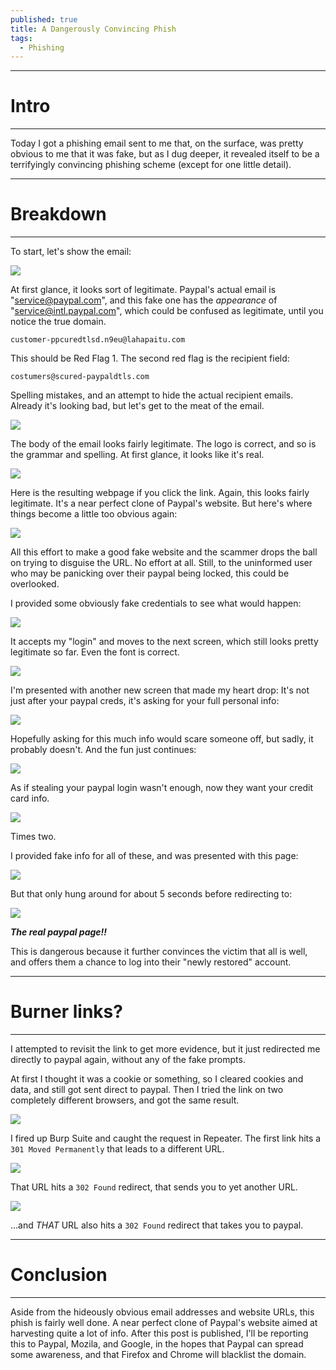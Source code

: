 ```yaml
---
published: true
title: A Dangerously Convincing Phish
tags:
  - Phishing
---
```

-----
# Intro
-----
Today I got a phishing email sent to me that, on the surface, was pretty obvious to me that it was fake, but as I dug deeper, it revealed itself to be a terrifyingly convincing phishing scheme (except for one little detail).

-----
# Breakdown
-----
To start, let's show the email:

![]({{site.baseurl}}/assets/images/phish/p1.png)

At first glance, it looks sort of legitimate. Paypal's actual email is "service@paypal.com", and this fake one has the *appearance* of "service@intl.paypal.com", which could be confused as legitimate, until you notice the true domain. 

`customer-ppcuredtlsd.n9eu@lahapaitu.com`

This should be Red Flag 1. The second red flag is the recipient field:

`costumers@scured-paypaldtls.com`

Spelling mistakes, and an attempt to hide the actual recipient emails. Already it's looking bad, but let's get to the meat of the email.

![]({{site.baseurl}}/assets/images/phish/p2.png)

The body of the email looks fairly legitimate. The logo is correct, and so is the grammar and spelling. At first glance, it looks like it's real.

![]({{site.baseurl}}/assets/images/phish/p3.png)

Here is the resulting webpage if you click the link. Again, this looks fairly legitimate. It's a near perfect clone of Paypal's website. But here's where things become a little too obvious again:

![]({{site.baseurl}}/assets/images/phish/p4.png)

All this effort to make a good fake website and the scammer drops the ball on trying to disguise the URL. No effort at all. Still, to the uninformed user who may be panicking over their paypal being locked, this could be overlooked.

I provided some obviously fake credentials to see what would happen:

![]({{site.baseurl}}/assets/images/phish/p5.png)

It accepts my "login" and moves to the next screen, which still looks pretty legitimate so far. Even the font is correct.

![]({{site.baseurl}}/assets/images/phish/p6.png)

I'm presented with another new screen that made my heart drop:
It's not just after your paypal creds, it's asking for your full personal info:

![]({{site.baseurl}}/assets/images/phish/p7-2.png)

Hopefully asking for this much info would scare someone off, but sadly, it probably doesn't. And the fun just continues:

![]({{site.baseurl}}/assets/images/phish/p8.png)

As if stealing your paypal login wasn't enough, now they want your credit card info.

![]({{site.baseurl}}/assets/images/phish/p9.png)

Times two.

I provided fake info for all of these, and was presented with this page:

![]({{site.baseurl}}/assets/images/phish/p10.png)

But that only hung around for about 5 seconds before redirecting to:

![]({{site.baseurl}}/assets/images/phish/p11.png)

***The real paypal page!!***

This is dangerous because it further convinces the victim that all is well, and offers them a chance to log into their "newly restored" account.

-----
# Burner links?
-----
I attempted to revisit the link to get more evidence, but it just redirected me directly to paypal again, without any of the fake prompts.

At first I thought it was a cookie or something, so I cleared cookies and data, and still got sent direct to paypal. Then I tried the link on two completely different browsers, and got the same result.

![]({{site.baseurl}}/assets/images/phish/p12.png)

I fired up Burp Suite and caught the request in Repeater. The first link hits a `301 Moved Permanently` that leads to a different URL.

![]({{site.baseurl}}/assets/images/phish/p13.png)

That URL hits a `302 Found` redirect, that sends you to yet another URL.

![]({{site.baseurl}}/assets/images/phish/p14.png)

...and *THAT* URL also hits a `302 Found` redirect that takes you to paypal.

-----
# Conclusion
-----
Aside from the hideously obvious email addresses and website URLs, this phish is fairly well done. A near perfect clone of Paypal's website aimed at harvesting quite a lot of info. After this post is published, I'll be reporting this to Paypal, Mozila, and Google, in the hopes that Paypal can spread some awareness, and that Firefox and Chrome will blacklist the domain.
